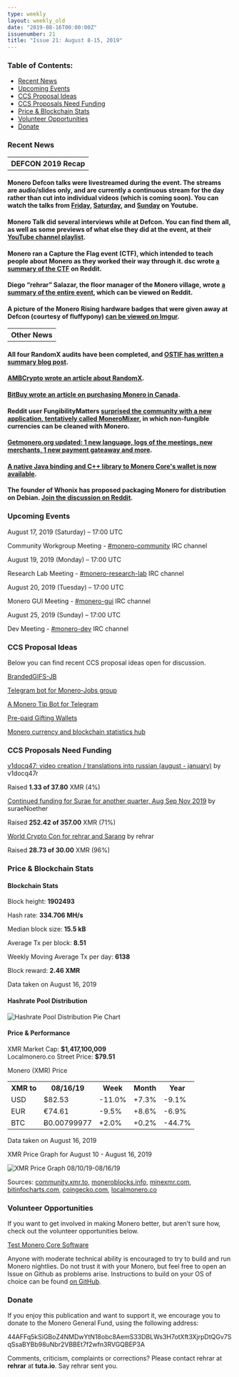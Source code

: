 ```yaml
---
type: weekly
layout: weekly_old
date: "2019-08-16T00:00:00Z"
issuenumber: 21
title: "Issue 21: August 8-15, 2019"
---
```


<h3>Table of Contents:</h3>
<ul class="contents">
    <li><a href="#news">Recent News</a></li>
    <li><a href="#events">Upcoming Events</a></li>
    <li><a href="#ideas">CCS Proposal Ideas</a></li>
    <li><a href="#proposals">CCS Proposals Need Funding</a></li>
    <li><a href="#stats">Price & Blockchain Stats</a></li>
    <li><a href="#volunteer">Volunteer Opportunities</a></li>
    <li><a href="#donate">Donate</a></li>
</ul>

<h3 id="news">Recent News</h3>

<table class="moneroversary-table">
  <tbody><tr class="row1">
    <th>DEFCON 2019 Recap</th>
  </tr>
</tbody></table>

<div class="newsbyte">
    <h4>Monero Defcon talks were livestreamed during the event. The streams are audio/slides only, and are currently a continuous stream for the day rather than cut into individual videos (which is coming soon). You can watch the talks from <a href="https://youtu.be/wNnjO1XSEdg" target="_blank">Friday</a>, <a href="https://youtu.be/J_9ssXDErqY" target="_blank">Saturday</a>, and <a href="https://youtu.be/un7-pwkZRDc" target="_blank">Sunday</a> on Youtube.</h4>
</div>

<div class="newsbyte">
    <h4>Monero Talk did several interviews while at Defcon. You can find them all, as well as some previews of what else they did at the event, at their <a href="https://www.youtube.com/watch?v=oA-jViJK1OM&list=PLfJ_JjSwYaa-zSb_sDbXWbhQqA5Bb67fL" target="_blank">YouTube channel playlist</a>.
    </h4>
</div>

<div class="newsbyte">
    <h4>Monero ran a Capture the Flag event (CTF), which intended to teach people about Monero as they worked their way through it. dsc wrote <a href="https://www.reddit.com/r/Monero/comments/cpula9/monero_community_ctf_recap_writeup/" target="_blank">a summary of the CTF</a> on Reddit.
    </h4>
</div>

<div class="newsbyte">
    <h4>Diego “rehrar” Salazar, the floor manager of the Monero village, wrote <a href="https://www.reddit.com/r/Monero/comments/cqegma/monero_village_defcon_2019_report/">a summary of the entire event</a>, which can be viewed on Reddit.
    </h4>
</div>

<div class="newsbyte">
    <h4>A picture of the Monero Rising hardware badges that were given away at Defcon (courtesy of fluffypony) <a href="https://imgur.com/a/FSfDcBh">can be viewed on Imgur</a>.
    </h4>
</div>

<table class="moneroversary-table">
  <tbody><tr class="row1">
    <th>Other News</th>
  </tr>
</tbody></table>

<div class="newsbyte">
    <h4>All four RandomX audits have been completed, and <a href="https://ostif.org/four-audits-of-randomx-for-monero-and-arweave-have-been-completed-results" target="_blank">OSTIF has written a summary blog post</a>.
    </h4>
</div>

<div class="newsbyte">
    <h4><a href="https://eng.ambcrypto.com/monero-the-efficiency-of-the-inefficient-randomx/" target="_blank">AMBCrypto wrote an article about RandomX</a>.</h4>
</div>

<div class="newsbyte">
    <h4><a href="https://bitbuy.ca/resources/guide/how-to-buy-monero/" target="_blank">BitBuy wrote an article on purchasing Monero in Canada</a>.
    </h4>
</div>

<div class="newsbyte">
    <h4>Reddit user FungibilityMatters <a href="https://www.reddit.com/r/Monero/comments/cqyjqo/moneromixer_a_simple_tool_to_help_you_anonymously/" target="_blank">surprised the community with a new application, tentatively called MoneroMixer</a>, in which non-fungible currencies can be cleaned with Monero.</h4>
</div>

<div class="newsbyte">
    <h4><a href="https://www.reddit.com/r/Monero/comments/cofinc/getmoneroorg_updated_1_new_language_logs_of_the/" target="_blank">Getmonero.org updated: 1 new language, logs of the meetings, new merchants, 1 new payment gateaway and more</a>.</h4>
</div>

<div class="newsbyte">
    <h4><a href="https://github.com/monero-ecosystem/monero-java" target="_blank">A native Java binding and C++ library to Monero Core's wallet is now available</a>.</h4>
</div>

<div class="newsbyte">
<h4>The founder of Whonix has proposed packaging Monero for distribution on Debian. <a href="https://www.reddit.com/r/Monero/comments/cowjun/idea_proposal_monero_debian_deb_packages_debian/" target="_blank">Join the discussion on Reddit</a>.</h4>
</div>

<h3 id="events">Upcoming Events</h3>

<div class="event">
    <p class="date" markdown="1">August 17, 2019 (Saturday) – 17:00 UTC</p>
    <p markdown="1">Community Workgroup Meeting - <a href="irc://chat.freenode.net/#monero-community" target="_blank">#monero-community</a> IRC channel</p>
</div>

<div class="event">
    <p class="date" markdown="1">August 19, 2019 (Monday) – 17:00 UTC</p>
    <p markdown="1">Research Lab Meeting - <a href="irc://chat.freenode.net/#monero-research-lab" target="_blank">#monero-research-lab</a> IRC channel</p>
</div>

<div class="event">
    <p class="date" markdown="1">August 20, 2019 (Tuesday) – 17:00 UTC</p>
    <p markdown="1">Monero GUI Meeting - <a href="irc://chat.freenode.net/#monero-gui" target="_blank">#monero-gui</a> IRC channel</p>
</div>

<div class="event">
    <p class="date" markdown="1">August 25, 2019 (Sunday) – 17:00 UTC</p>
    <p markdown="1">Dev Meeting - <a href="irc://chat.freenode.net/#monero-dev" target="_blank">#monero-dev</a> IRC channel</p>
</div>



<h3 id="ideas">CCS Proposal Ideas</h3>

<p>Below you can find recent CCS proposal ideas open for discussion.</p>

<div class="proposal">
<p><a href="https://repo.getmonero.org/monero-project/ccs-proposals/merge_requests/88" target="_blank">BrandedGIFS-JB</a></p>
</div>

<div class="proposal">
<p><a href="https://repo.getmonero.org/monero-project/ccs-proposals/merge_requests/91" target="_blank">Telegram bot for Monero-Jobs group</a></p>
</div>

<div class="proposal">
<p><a href="https://repo.getmonero.org/monero-project/ccs-proposals/merge_requests/86" target="_blank">A Monero Tip Bot for Telegram</a></p>
</div>

<div class="proposal">
<p><a href="https://repo.getmonero.org/monero-project/ccs-proposals/merge_requests/78" target="_blank">Pre-paid Gifting Wallets</a></p>
</div>

<div class="proposal">
<p><a href="https://repo.getmonero.org/monero-project/ccs-proposals/merge_requests/58" target="_blank">Monero currency and blockchain statistics hub</a></p>
</div>

<h3 id="proposals">CCS Proposals Need Funding</h3>

<div class="proposal">
    <p><a href="https://ccs.getmonero.org/proposals/v1docq47-video-creation-translations-into-russian-(august-january).html" target="_blank">v1docq47: video creation / translations into russian (august - january)</a> by v1docq47r</p>
    <p>Raised <b>1.33 of 37.80</b> XMR (4%)</p>
</div>

<div class="proposal">
    <p><a href="https://ccs.getmonero.org/proposals/surae-mrl-research-q3-2019.html" target="_blank">Continued funding for Surae for another quarter, Aug Sep Nov 2019</a> by suraeNoether</p>
    <p>Raised <b>252.42 of 357.00</b> XMR (71%)</p>
</div>

<div class="proposal">
    <p><a href="https://ccs.getmonero.org/proposals/rehrar-sarang-2019-wcc.html" target="_blank">World Crypto Con for rehrar and Sarang</a> by rehrar</p>
    <p>Raised <b>28.73 of 30.00</b> XMR (96%)</p>
</div>

<h3 id="stats">Price & Blockchain Stats</h3>

<h4 class="stat">Blockchain Stats</h4>

<div class="bcstats">
    <p>Block height: <b>1902493</b></p>
    <p>Hash rate: <b>334.706 MH/s</b></p>
    <p>Median block size: <b>15.5 kB</b></p>
    <p>Average Tx per block: <b>8.51</b></p>
    <p>Weekly Moving Average Tx per day: <b>6138</b></p>
    <p>Block reward: <b>2.46 XMR</b></p>
</div>
<p class="note">Data taken on August 16, 2019</p>

<h4 class="stat">Hashrate Pool Distribution</h4>
<p><img src="/img/hashrate-pool-distribution-0816.png" alt="Hashrate Pool Distribution Pie Chart"/></p>

<h4 class="stat">Price & Performance</h4>

<div class="price-intro">XMR Market Cap:  <b> $1,417,100,009</b><br>Localmonero.co Street Price: <b>$79.51</b></div>

<p class="table-title">Monero (XMR) Price</p>
<table class="price-table">
  <tr class="row1">
    <th>XMR to</th>
    <th>08/16/19</th>
    <th>Week</th>
    <th>Month</th>
    <th>Year</th>
  </tr>
  <tr>
    <td data-th="XMR to">USD</td>
    <td data-th="08/16/19">$82.53</td>
    <td data-th="Week" class="red">-11.0%</td>
    <td data-th="Month" class="green">+7.3%</td>
    <td data-th="Year" class="red">-9.1%</td>
  </tr>
  <tr class="row3">
    <td data-th="XMR to">EUR</td>
    <td data-th="08/16/19">€74.61</td>
    <td data-th="Week" class="red">-9.5%</td>
    <td data-th="Month" class="green">+8.6%</td>
    <td data-th="Year" class="red">-6.9%</td>
  </tr>
  <tr>
    <td data-th="XMR to">BTC</td>
    <td data-th="08/16/19">Ƀ0.00799977</td>
    <td data-th="Week" class="green">+2.0%</td>
    <td data-th="Month" class="green">+0.2%</td>
    <td data-th="Year" class="red">-44.7%</td>
  </tr>
</table>
<p class="note">Data taken on August 16, 2019</p>

<p class="table-title">XMR Price Graph for August 10 - August 16, 2019</p>

![XMR Price Graph 08/10/19-08/16/19](/img/weekly-chart-0816.png "XMR Price Graph 08/10/19-08/16/19") 

Sources: <a href="https://community.xmr.to/explorer/mainnet/" target="_blank">community.xmr.to</a>, <a href="https://moneroblocks.info/stats/transaction-stats" target="_blank">moneroblocks.info</a>, <a href="https://minexmr.com/pools.html" target="_blank">minexmr.com</a>, <a href="https://bitinfocharts.com/monero/" target="_blank">bitinfocharts.com</a>, <a href="https://www.coingecko.com/" target="_blank">coingecko.com</a>, <a href="https://localmonero.co/" target="_blank">localmonero.co</a>

<h3 id="volunteer">Volunteer Opportunities</h3>

<p>If you want to get involved in making Monero better, but aren’t sure how, check out the volunteer opportunities below.</p>

<div class="newsbyte">
    <p class="date"><a href="https://github.com/monero-project/monero" target="_blank">Test Monero Core Software</a></p>
    <p>Anyone with moderate technical ability is encouraged to try to build and run Monero nightlies. Do not trust it with your Monero, but feel free to open an Issue on Github as problems arise. Instructions to build on your OS of choice can be found <a href="https://github.com/monero-project/monero#compiling-monero-from-source" target="_blank">on GitHub</a>. </p>
</div>

<h3 id="donate">Donate</h3>

<p markdown="1">If you enjoy this publication and want to support it, we encourage you to donate to the Monero General Fund, using the following address:</p>

<p class="address" markdown="1">44AFFq5kSiGBoZ4NMDwYtN18obc8AemS33DBLWs3H7otXft3XjrpDtQGv7SqSsaBYBb98uNbr2VBBEt7f2wfn3RVGQBEP3A</p>

<!--p><a href="monero:44AFFq5kSiGBoZ4NMDwYtN18obc8AemS33DBLWs3H7otXft3XjrpDtQGv7SqSsaBYBb98uNbr2VBBEt7f2wfn3RVGQBEP3A" class="qr"><img src="/img/donate-monero.png"></a></p-->

Comments, criticism, complaints or corrections? Please contact rehrar at **rehrar** at **tuta.io**. Say rehrar sent you.